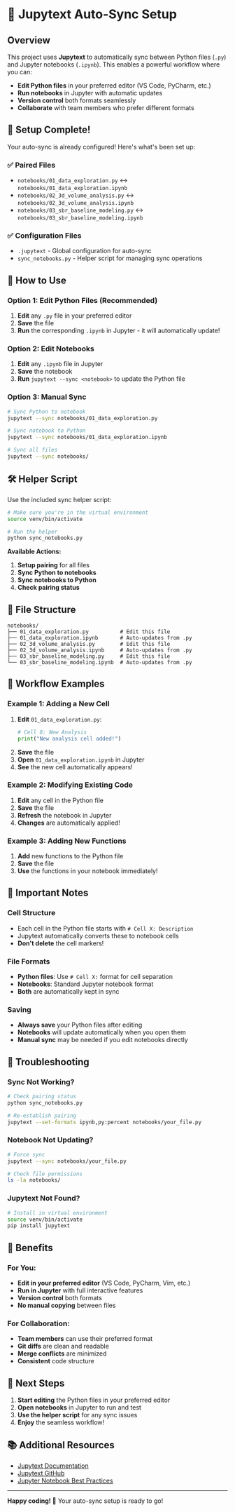 # 🚀 Jupytext Auto-Sync Setup

## Overview
This project uses **Jupytext** to automatically sync between Python files (`.py`) and Jupyter notebooks (`.ipynb`). This enables a powerful workflow where you can:

- **Edit Python files** in your preferred editor (VS Code, PyCharm, etc.)
- **Run notebooks** in Jupyter with automatic updates
- **Version control** both formats seamlessly
- **Collaborate** with team members who prefer different formats

## 🔧 Setup Complete!

Your auto-sync is already configured! Here's what's been set up:

### ✅ Paired Files
- `notebooks/01_data_exploration.py` ↔ `notebooks/01_data_exploration.ipynb`
- `notebooks/02_3d_volume_analysis.py` ↔ `notebooks/02_3d_volume_analysis.ipynb`
- `notebooks/03_sbr_baseline_modeling.py` ↔ `notebooks/03_sbr_baseline_modeling.ipynb`

### ✅ Configuration Files
- `.jupytext` - Global configuration for auto-sync
- `sync_notebooks.py` - Helper script for managing sync operations

## 🎯 How to Use

### **Option 1: Edit Python Files (Recommended)**
1. **Edit** any `.py` file in your preferred editor
2. **Save** the file
3. **Run** the corresponding `.ipynb` in Jupyter - it will automatically update!

### **Option 2: Edit Notebooks**
1. **Edit** any `.ipynb` file in Jupyter
2. **Save** the notebook
3. **Run** `jupytext --sync <notebook>` to update the Python file

### **Option 3: Manual Sync**
```bash
# Sync Python to notebook
jupytext --sync notebooks/01_data_exploration.py

# Sync notebook to Python
jupytext --sync notebooks/01_data_exploration.ipynb

# Sync all files
jupytext --sync notebooks/
```

## 🛠️ Helper Script

Use the included sync helper script:

```bash
# Make sure you're in the virtual environment
source venv/bin/activate

# Run the helper
python sync_notebooks.py
```

**Available Actions:**
1. **Setup pairing** for all files
2. **Sync Python to notebooks**
3. **Sync notebooks to Python**
4. **Check pairing status**

## 📁 File Structure

```
notebooks/
├── 01_data_exploration.py          # Edit this file
├── 01_data_exploration.ipynb       # Auto-updates from .py
├── 02_3d_volume_analysis.py        # Edit this file
├── 02_3d_volume_analysis.ipynb     # Auto-updates from .py
├── 03_sbr_baseline_modeling.py     # Edit this file
└── 03_sbr_baseline_modeling.ipynb  # Auto-updates from .py
```

## 🔄 Workflow Examples

### **Example 1: Adding a New Cell**
1. **Edit** `01_data_exploration.py`:
   ```python
   # Cell 8: New Analysis
   print("New analysis cell added!")
   ```
2. **Save** the file
3. **Open** `01_data_exploration.ipynb` in Jupyter
4. **See** the new cell automatically appears!

### **Example 2: Modifying Existing Code**
1. **Edit** any cell in the Python file
2. **Save** the file
3. **Refresh** the notebook in Jupyter
4. **Changes** are automatically applied!

### **Example 3: Adding New Functions**
1. **Add** new functions to the Python file
2. **Save** the file
3. **Use** the functions in your notebook immediately!

## 🚨 Important Notes

### **Cell Structure**
- Each cell in the Python file starts with `# Cell X: Description`
- Jupytext automatically converts these to notebook cells
- **Don't delete** the cell markers!

### **File Formats**
- **Python files**: Use `# Cell X:` format for cell separation
- **Notebooks**: Standard Jupyter notebook format
- **Both** are automatically kept in sync

### **Saving**
- **Always save** your Python files after editing
- **Notebooks** will update automatically when you open them
- **Manual sync** may be needed if you edit notebooks directly

## 🔧 Troubleshooting

### **Sync Not Working?**
```bash
# Check pairing status
python sync_notebooks.py

# Re-establish pairing
jupytext --set-formats ipynb,py:percent notebooks/your_file.py
```

### **Notebook Not Updating?**
```bash
# Force sync
jupytext --sync notebooks/your_file.py

# Check file permissions
ls -la notebooks/
```

### **Jupytext Not Found?**
```bash
# Install in virtual environment
source venv/bin/activate
pip install jupytext
```

## 🎉 Benefits

### **For You:**
- **Edit in your preferred editor** (VS Code, PyCharm, Vim, etc.)
- **Run in Jupyter** with full interactive features
- **Version control** both formats
- **No manual copying** between files

### **For Collaboration:**
- **Team members** can use their preferred format
- **Git diffs** are clean and readable
- **Merge conflicts** are minimized
- **Consistent** code structure

## 🚀 Next Steps

1. **Start editing** the Python files in your preferred editor
2. **Open notebooks** in Jupyter to run and test
3. **Use the helper script** for any sync issues
4. **Enjoy** the seamless workflow!

## 📚 Additional Resources

- [Jupytext Documentation](https://jupytext.readthedocs.io/)
- [Jupytext GitHub](https://github.com/mwouts/jupytext)
- [Jupyter Notebook Best Practices](https://jupyter-notebook.readthedocs.io/en/stable/)

---

**Happy coding! 🎯** Your auto-sync setup is ready to go!
